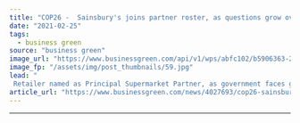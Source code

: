 ```yaml
---
title: "COP26 -  Sainsbury's joins partner roster, as questions grow over Summit plans"
date: "2021-02-25"
tags: 
  - business green
source: "business green"
image_url: "https://www.businessgreen.com/api/v1/wps/abfc102/b5906363-2b8c-4879-995e-89fd01dec54c/2/sainsbury-s-truck-25-185x114.jpg"
image_fp: "/assets/img/post_thumbnails/59.jpg"
lead: "
 Retailer named as Principal Supermarket Partner, as government faces growing calls to clarify plans for crucial Glasgow Summit ..."
article_url: "https://www.businessgreen.com/news/4027693/cop26-sainsbury-joins-partner-roster-questions-grow-summit-plans"
---
```


---
